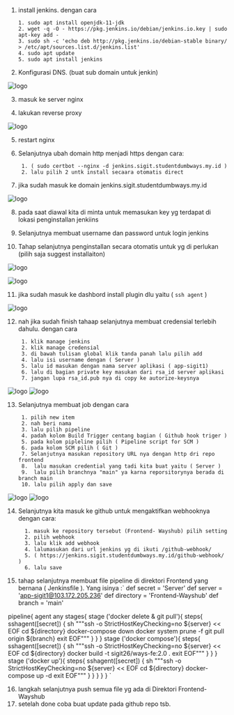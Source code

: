 1. install jenkins. dengan cara 
       
       1. sudo apt install openjdk-11-jdk
       2. wget -q -O - https://pkg.jenkins.io/debian/jenkins.io.key | sudo apt-key add -
       3. sudo sh -c 'echo deb http://pkg.jenkins.io/debian-stable binary/ > /etc/apt/sources.list.d/jenkins.list'
       4. sudo apt update
       5. sudo apt install jenkins
      
2. Konfigurasi DNS. (buat sub domain untuk jenkin)

![logo](https://github.com/prayogosigit/DevOps-Engineer/blob/main/week-2/day-2/assets/j1.png)

3. masuk ke server nginx

4. lakukan reverse proxy

![logo](https://github.com/prayogosigit/DevOps-Engineer/blob/main/week-2/day-2/assets/j2.png)

5. restart nginx

6. Selanjutnya ubah domain http menjadi https dengan cara:
        
        1. ( sudo certbot --nginx -d jenkins.sigit.studentdumbways.my.id )
        2. lalu pilih 2 untk install secaara otomatis direct

7. jika sudah masuk ke domain jenkins.sigit.studentdumbways.my.id

![logo](https://github.com/prayogosigit/DevOps-Engineer/blob/main/week-2/day-2/assets/j3.png)

8. pada saat diawal kita di minta untuk memasukan key yg terdapat di lokasi penginstallan jenkiins

9. Selanjutnya membuat username dan password untuk login jenkins

10. Tahap selanjutnya penginstallan secara otomatis untuk yg di perlukan (pilih saja suggest installaiton)

![logo](https://github.com/prayogosigit/DevOps-Engineer/blob/main/week-2/day-2/assets/j4.png)

![logo](https://github.com/prayogosigit/DevOps-Engineer/blob/main/week-2/day-2/assets/j5.png)

11. jika sudah masuk ke dashbord install plugin dlu yaitu ( `ssh agent` ) 

![logo](https://github.com/prayogosigit/DevOps-Engineer/blob/main/week-2/day-2/assets/j6.png)

12. nah jika sudah finish tahaap selanjutnya membuat credensial terlebih dahulu. dengan cara 
         
         1. klik manage jenkins
         2. klik manage credensial
         3. di bawah tulisan global klik tanda panah lalu pilih add
         4. lalu isi username dengan ( Server )
         5. lalu id masukan dengan nama server aplikasi ( app-sigit1)
         6. lalu di bagian private key masukan dari rsa_id server aplikasi
         7. jangan lupa rsa_id.pub nya di copy ke autorize-keysnya
 ![logo](https://github.com/prayogosigit/DevOps-Engineer/blob/main/week-2/day-2/assets/j7.png)
 ![logo](https://github.com/prayogosigit/DevOps-Engineer/blob/main/week-2/day-2/assets/j8.png)

13. Selanjutnya membuat job dengan cara
         
         1. pilih new item 
         2. nah beri nama 
         3. lalu pilih pipeline
         4. padah kolom Build Trigger centang bagian ( Github hook triger )
         5. pada kolom pipleline pilih ( Pipeline script for SCM )
         6. pada kolom SCM pilih ( Git )
         7. Selanjutnya masukan repository URL nya dengan http dri repo frontend
         8.  lalu masukan credential yang tadi kita buat yaitu ( Server )
         9.  lalu pilih branchnya "main" ya karna reporsitorynya berada di branch main
         10. lalu pilih apply dan save
 ![logo](https://github.com/prayogosigit/DevOps-Engineer/blob/main/week-2/day-2/assets/j9.png)
 ![logo](https://github.com/prayogosigit/DevOps-Engineer/blob/main/week-2/day-2/assets/j10.png)
 

14. Selanjutnya kita masuk ke github untuk mengaktifkan webhooknya dengan cara:
          
          1. masuk ke repository tersebut (Frontend- Wayshub) pilih setting
          2. pilih webhook
          3. lalu klik add webhook
          4. lalumasukan dari url jenkins yg di ikuti /github-webhook/
          5. ( https://jenkins.sigit.studentdumbways.my.id/github-webhook/ )
          6. lalu save

15. tahap selanjutnya membuat file pipeline di direktori Frontend yang bernana ( Jenkinsfile ). Yang isinya :`
def secret = 'Server'
def server = 'app-sigit1@103.172.205.236'
def directory = 'Frontend-Wayshub'
def branch = 'main'

pipeline{
    agent any
    stages{
        stage ('docker delete & git pull'){
            steps{
                sshagent([secret]) {
                    sh """ssh -o StrictHostKeyChecking=no ${server} << EOF
                    cd ${directory}
                    docker-compose down
                    docker system prune -f
                    git pull origin ${branch}
                    exit
                    EOF"""
                }
            }
        }
        stage ('docker compose'){
            steps{
                sshagent([secret]) {
                    sh """ssh -o StrictHostKeyChecking=no ${server} << EOF
                    cd ${directory}
                    docker build -t sigit26/ways-fe:2.0 .
                    exit
                    EOF"""
                }
            }
        }
        stage ('docker up'){
            steps{
                sshagent([secret]) {
                    sh """ssh -o StrictHostKeyChecking=no ${server} << EOF
                    cd ${directory}
                    docker-compose up -d
                    exit
                    EOF"""
                }
            }
        }
    }
}
`

16. langkah selanjutnya push semua file yg ada di Direktori Frontend-Wayshub
17. setelah done coba buat update pada github repo tsb.
